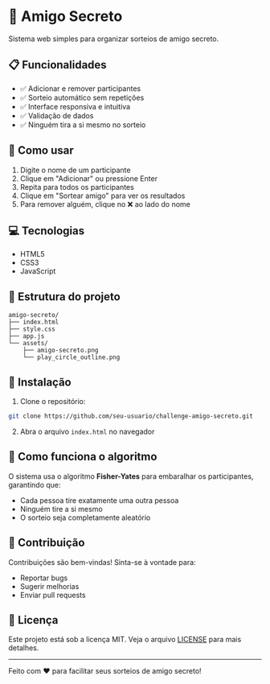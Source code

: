 # 🎁 Amigo Secreto

Sistema web simples para organizar sorteios de amigo secreto.

## 📋 Funcionalidades

- ✅ Adicionar e remover participantes
- ✅ Sorteio automático sem repetições
- ✅ Interface responsiva e intuitiva
- ✅ Validação de dados
- ✅ Ninguém tira a si mesmo no sorteio

## 🚀 Como usar

1. Digite o nome de um participante
2. Clique em "Adicionar" ou pressione Enter
3. Repita para todos os participantes
4. Clique em "Sortear amigo" para ver os resultados
5. Para remover alguém, clique no ❌ ao lado do nome

## 💻 Tecnologias

- HTML5
- CSS3
- JavaScript

## 📁 Estrutura do projeto

```
amigo-secreto/
├── index.html
├── style.css
├── app.js
└── assets/
    ├── amigo-secreto.png
    └── play_circle_outline.png
```

## 🔧 Instalação

1. Clone o repositório:
```bash
git clone https://github.com/seu-usuario/challenge-amigo-secreto.git
```

2. Abra o arquivo `index.html` no navegador

## 📝 Como funciona o algoritmo

O sistema usa o algoritmo **Fisher-Yates** para embaralhar os participantes, garantindo que:
- Cada pessoa tire exatamente uma outra pessoa
- Ninguém tire a si mesmo
- O sorteio seja completamente aleatório

## 🤝 Contribuição

Contribuições são bem-vindas! Sinta-se à vontade para:
- Reportar bugs
- Sugerir melhorias
- Enviar pull requests

## 📄 Licença

Este projeto está sob a licença MIT. Veja o arquivo [LICENSE](LICENSE) para mais detalhes.

---

Feito com ❤️ para facilitar seus sorteios de amigo secreto!
